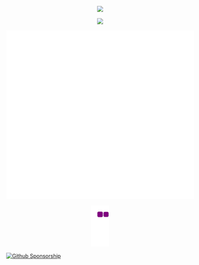 <p align="center"><img src="https://github-readme-stats.vercel.app/api?username=LoopGlitch26&count_private=true&include_all_commits&show_icons=true&theme=tokyonight">

<p align="center">
    <a href="https://git.io/streak-stats">
        <img src="https://github-readme-streak-stats.herokuapp.com/?user=LoopGlitch26&theme=tokyonight"/>
    </a>
</p>
  
<p align="center"><img src="https://github.com/LoopGlitch26/LoopGlitch26/blob/main/github-metrics.svg">
  
<p align="center"><img src= "https://github.com/LoopGlitch26/LoopGlitch26/blob/output/github-contribution-grid-snake.gif">

  
<!--START_SECTION:waka-->
<!--END_SECTION:waka-->

[![Github Sponsorship](img/github_sponsor_btn.svg)](https://github.com/sponsors/LoopGlitch26/button)
